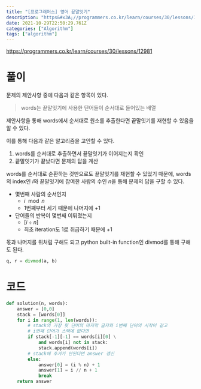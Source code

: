 ```yaml
---
title: "[프로그래머스] 영어 끝말잇기"
description: "https&#x3A;//programmers.co.kr/learn/courses/30/lessons/12981문제의 제안사항 중에 다음과 같은 항목이 있다.words는 끝말잇기에 사용한 단어들이 순서대로 들어있는 배열제안사항을 통해 words에서 순서대로 원소를 추출한"
date: 2021-10-29T22:50:29.761Z
categories: ["Algorithm"]
tags: ["algorithm"]
---
```

https://programmers.co.kr/learn/courses/30/lessons/12981

# 풀이
문제의 제안사항 중에 다음과 같은 항목이 있다.
> words는 끝말잇기에 사용한 단어들이 순서대로 들어있는 배열

제안사항을 통해 words에서 순서대로 원소를 추출한다면 끝말잇기를 재현할 수 있음을 알 수 있다.

이를 통해 다음과 같은 알고리즘을 고안할 수 있다.
1. words를 순서대로 추출하면서 끝말잇기가 이어지는지 확인
2. 끝말잇기가 끝났다면 문제의 답을 계산


words를 순서대로 순환하는 것만으로도 끝말잇기를 재현할 수 있었기 때문에, words의 index인 $i$와 끝말잇기에 참여한 사람의 수인 $n$을 통해 문제의 답을 구할 수 있다.

- 몇번째 사람의 순서인지
  - $i \mod n$
  - 1번째부터 세기 때문에 나머지에 +1
- 단어들의 반복이 몇번째 이뤄졌는지
  - $[ i \div n ]$
  - 최초 iteration도 1로 취급하기 때문에 +1

몫과 나머지를 위처럼 구해도 되고 python built-in function인 divmod를 통해 구해도 된다.

```py
q, r = divmod(a, b)
```



# 코드
```py
def solution(n, words):
    answer = [0,0]
    stack = [words[0]]
    for i in range(1, len(words)):
        # stack의 가장 윗 단어의 마지막 글자와 i번째 단어의 시작이 같고
        # i번째 단어가 스택에 없다면
        if stack[-1][-1] == words[i][0] \
            and words[i] not in stack:
            stack.append(words[i])
        # stack에 추가가 안된다면 answer 갱신
        else:
            answer[0] = (i % n) + 1
            answer[1] = i // n + 1
            break
    return answer
```





